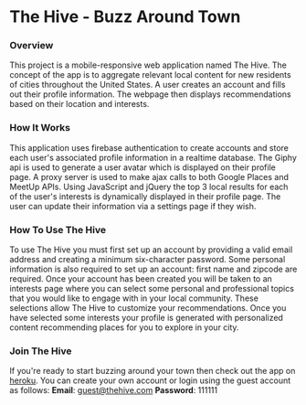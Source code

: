 # The Hive - Buzz Around Town
### Overview
This project is a mobile-responsive web application named The Hive. The concept of the app is to aggregate relevant local content for new residents of cities throughout the United States. A user creates an account and fills out their profile information. The webpage then displays recommendations based on their location and interests. 
### How It Works
This application uses firebase authentication to create accounts and store each user's associated profile information in a realtime database. The Giphy api is used to generate a user avatar which is displayed on their profile page. A proxy server is used to make ajax calls to both Google Places and MeetUp APIs. Using JavaScript and jQuery the top 3 local results for each of the user's interests is dynamically displayed in their profile page. The user can update their information via a settings page if they wish. 
### How To Use The Hive
To use The Hive you must first set up an account by providing a valid email address and creating a minimum six-character password. Some personal information is also required to set up an account: first name and zipcode are required. Once your account has been created you will be taken to an interests page where you can select some personal and professional topics that you would like to engage with in your local community. These selections allow The Hive to customize your recommendations. Once you have selected some interests your profile is generated with personalized content recommending places for you to explore in your city.
### Join The Hive
If you're ready to start buzzing around your town then check out the app on [heroku](https://thehivebuzz.herokuapp.com/). You can create your own account or login using the guest account as follows:
**Email**: guest@thehive.com
**Password**: 111111
